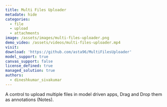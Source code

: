 ```yaml
---
title: Multi Files Uploader
metadate: hide
categories:
  - file
  - upload
  - attachments
image: /assets/images/multi-files-uploader.png
demo_video: /assets/videos/multi-files-uploader.mp4
visit: 
download: 'https://github.com/asta96/MultiFilesUploader'
model_support: true
canvas_support: false
license_defined: true
managed_solution: true
authors:
  - dineshkumar_sivakumar
---
```

A control to upload multiple files in model driven apps, Drag and Drop them as annotations (Notes).
